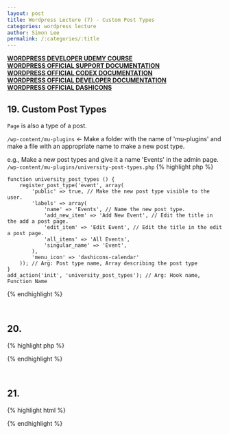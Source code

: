 ```yaml
---
layout: post
title: Wordpress Lecture (7) - Custom Post Types
categories: wordpress lecture
author: Simon Lee
permalink: /:categories/:title
---
```


<strong>[WORDPRESS DEVELOPER UDEMY COURSE][wp-udemy]</strong>  
<strong>[WORDPRESS OFFICIAL SUPPORT DOCUMENTATION][wp-support]</strong>  
<strong>[WORDPRESS OFFICIAL CODEX DOCUMENTATION][wp-codex]</strong>  
<strong>[WORDPRESS OFFICIAL DEVELOPER DOCUMENTATION][wp-dev]</strong>  
<strong>[WORDPRESS OFFICIAL DASHICONS][wp-dashicons]</strong>

## 19. Custom Post Types

`Page` is also a type of a post.

`/wp-content/mu-plugins` <- Make a folder with the name of 'mu-plugins' and make a file with an appropriate name to make a new post type.

e.g.,
Make a new post types and give it a name 'Events' in the admin page.  
`/wp-content/mu-plugins/university-post-types.php`
{% highlight php %}

    function university_post_types () {
        register_post_type('event', array(
            'public' => true, // Make the new post type visible to the user.
            'labels' => array(
                'name' => 'Events', // Name the new post type.
                'add_new_item' => 'Add New Event', // Edit the title in the add a post page.
                'edit_item' => 'Edit Event', // Edit the title in the edit a post page.
                'all_items' => 'All Events',
                'singular_name' => 'Event',
            ),
            'menu_icon' => 'dashicons-calendar'
        )); // Arg: Post type name, Array describing the post type
    }
    add_action('init', 'university_post_types'); // Arg: Hook name, Function Name

{% endhighlight %}

<br>

## 20.

{% highlight php %}

{% endhighlight %}

<br>

## 21.

{% highlight html %}

{% endhighlight %}

<br>
<br>
<br>

[wp-udemy]: https://www.udemy.com/course/become-a-wordpress-developer-php-javascript/learn/lecture/6896262?start=0#overview
[wp-support]: https://wordpress.org/support/
[wp-codex]: https://codex.wordpress.org/
[wp-dev]: https://developer.wordpress.org/
[wp-dashicons]: https://developer.wordpress.org/resource/dashicons/#star-half
